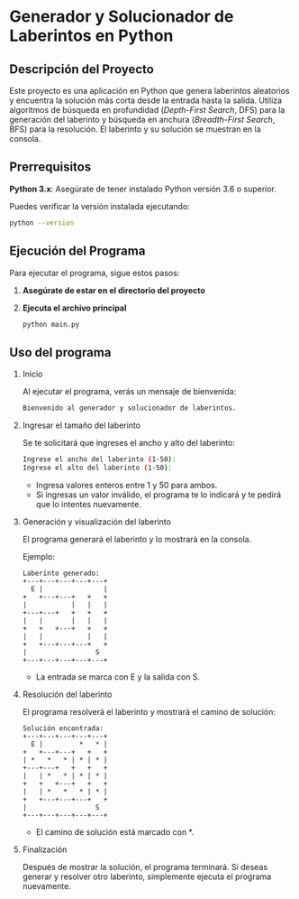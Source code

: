 # Generador y Solucionador de Laberintos en Python

## Descripción del Proyecto

Este proyecto es una aplicación en Python que genera laberintos aleatorios y encuentra la solución más corta desde la entrada hasta la salida. Utiliza algoritmos de búsqueda en profundidad (*Depth-First Search*, DFS) para la generación del laberinto y búsqueda en anchura (*Breadth-First Search*, BFS) para la resolución. El laberinto y su solución se muestran en la consola.

## Prerrequisitos

**Python 3.x**: Asegúrate de tener instalado Python versión 3.6 o superior.

Puedes verificar la versión instalada ejecutando:

```bash
python --version
```

## Ejecución del Programa

Para ejecutar el programa, sigue estos pasos:

1. **Asegúrate de estar en el directorio del proyecto**

2. **Ejecuta el archivo principal**

    ```bash	
    python main.py
    ```	

## Uso del programa

1. Inicio

    Al ejecutar el programa, verás un mensaje de bienvenida:

    ```bash
    Bienvenido al generador y solucionador de laberintos.
    ```

2. Ingresar el tamaño del laberinto

    Se te solicitará que ingreses el ancho y alto del laberinto:

    ```bash
    Ingrese el ancho del laberinto (1-50):
    Ingrese el alto del laberinto (1-50):
    ```
    - Ingresa valores enteros entre 1 y 50 para ambos.
    - Si ingresas un valor inválido, el programa te lo indicará y te pedirá que lo intentes nuevamente.

3. Generación y visualización del laberinto

    El programa generará el laberinto y lo mostrará en la consola.

    Ejemplo:

    ```
    Laberinto generado:
    +---+---+---+---+---+
      E |               |
    +   +---+---+   +   +
    |           |   |   |
    +---+---+   +   +   +
    |   |       |   |   |
    +   +   +---+   +   +
    |   |           |   |
    +   +---+---+---+   +
    |                 S
    +---+---+---+---+---+
    ```

    - La entrada se marca con E y la salida con S.

4. Resolución del laberinto

    El programa resolverá el laberinto y mostrará el camino de solución:

    ```
    Solución encontrada:
    +---+---+---+---+---+
      E |         *   * |
    +   +---+---+   +   +
    | *   *   * | * | * |
    +---+---+   +   +   +
    |   | *   * | * | * |
    +   +   +---+   +   +
    |   | *   *   * | * |
    +   +---+---+---+   +
    |                 S
    +---+---+---+---+---+
    ```

    - El camino de solución está marcado con *.

5. Finalización

    Después de mostrar la solución, el programa terminará. Si deseas generar y resolver otro laberinto, simplemente ejecuta el programa nuevamente.